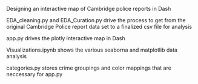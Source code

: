 
Designing an interactive map of Cambridge police reports in Dash                             	

EDA_cleaning.py and EDA_Curation.py drive the process to get from the original Cambridge Police report data set to a finalized csv file for analysis

app.py drives the plotly interactive map in Dash

Visualizations.ipynb shows the various seaborna and matplotlib data analysis 

categories.py stores crime groupings and color mappings that are neccessary for app.py
